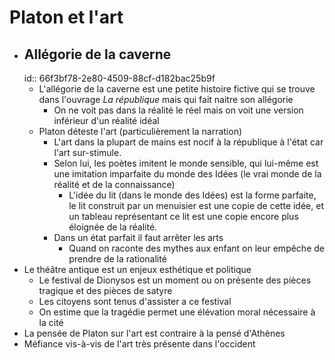 # Platon et l'art
- ## Allégorie de la caverne
  id:: 66f3bf78-2e80-4509-88cf-d182bac25b9f
	- L'allégorie de la caverne est une petite histoire fictive qui se trouve dans l'ouvrage *La république* mais qui fait naitre son allégorie
		- On ne voit pas dans la réalité le réel mais on voit une version inférieur d'un réalité idéal
	- Platon déteste l'art (particulièrement la narration)
		- L'art dans la plupart de mains est nocif à la république à l'état car l'art sur-stimule.
		- Selon lui, les poètes imitent le monde sensible, qui lui-même est une imitation imparfaite du monde des Idées (le vrai monde de la réalité et de la connaissance)
			- L'idée du lit (dans le monde des Idées) est la forme parfaite, le lit construit par un menuisier est une copie de cette idée, et un tableau représentant ce lit est une copie encore plus éloignée de la réalité.
		- Dans un état parfait il faut arrêter les arts
			- Quand on raconte des mythes aux enfant on leur empêche de prendre de la rationalité
- Le théâtre antique est un enjeux esthétique et politique
	- Le festival de Dionysos est un moment ou on présente des pièces tragique et des pièces de satyre
	- Les citoyens sont tenus d'assister a ce festival
	- On estime que la tragédie permet une élévation moral nécessaire à la cité
- La pensée de Platon sur l'art est contraire à la pensé d'Athènes
- Méfiance vis-à-vis de l'art très présente dans l'occident